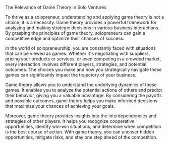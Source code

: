 The Relevance of Game Theory in Solo Ventures

To thrive as a solopreneur, understanding and applying game theory is not a choice; it is a necessity. Game theory provides a powerful framework for analyzing and making strategic decisions in various business interactions. By grasping the principles of game theory, solopreneurs can gain a competitive edge and optimize their chances of success.

In the world of solopreneurship, you are constantly faced with situations that can be viewed as games. Whether it's negotiating with suppliers, pricing your products or services, or even competing in a crowded market, every interaction involves different players, strategies, and potential outcomes. The choices you make and how you strategically navigate these games can significantly impact the trajectory of your business.

Game theory allows you to understand the underlying dynamics of these games. It enables you to analyze the potential actions of others and predict their behavior, giving you a valuable advantage. By considering the payoffs and possible outcomes, game theory helps you make informed decisions that maximize your chances of achieving your goals.

Moreover, game theory provides insights into the interdependencies and strategies of other players. It helps you recognize cooperative opportunities, identify win-win situations, and determine when competition is the best course of action. With game theory, you can uncover hidden opportunities, mitigate risks, and stay one step ahead of the competition.